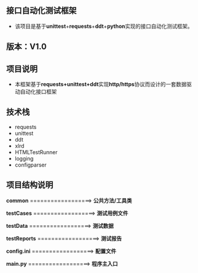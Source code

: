 ## 接口自动化测试框架

- 该项目是基于**unittest**+**requests**+**ddt**+**python**实现的接口自动化测试框架。

## 版本：V1.0

## 项目说明

- 本框架基于**requests+unittest+ddt**实现**http/https**协议而设计的一套数据驱动自动化接口框架

## 技术栈

- requests
- unittest
- ddt
- xlrd
- HTMLTestRunner
- logging
- configparser

## 项目结构说明

**common**    ==================>     **公共方法/工具类**

**testCases**   ==================>     **测试用例文件**

**testData**     ==================>     **测试数据**

**testReports**   ==================>     **测试报告**

**config.ini**   ==================>     **配置文件**

**main.py**   ==================>     **程序主入口**



